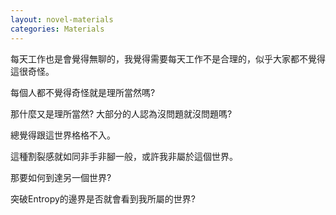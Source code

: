 ```yaml
---
layout: novel-materials
categories: Materials
---
```


每天工作也是會覺得無聊的，我覺得需要每天工作不是合理的，似乎大家都不覺得這很奇怪。  

每個人都不覺得奇怪就是理所當然嗎?  

那什麼又是理所當然? 大部分的人認為沒問題就沒問題嗎?  

總覺得跟這世界格格不入。  

這種割裂感就如同非手非腳一般，或許我非屬於這個世界。  

那要如何到達另一個世界?  

突破Entropy的邊界是否就會看到我所屬的世界?  
